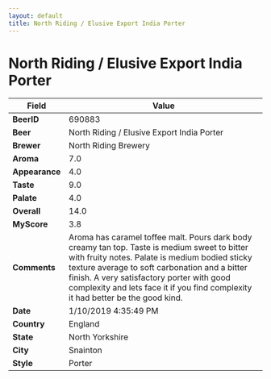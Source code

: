 ```yaml
---
layout: default
title: North Riding / Elusive Export India Porter
---
```


# North Riding / Elusive Export India Porter

| Field         | Value     |
|---------------|-----------|
| **BeerID** | 690883 |
| **Beer** | North Riding / Elusive Export India Porter |
| **Brewer** | North Riding Brewery |
| **Aroma** | 7.0 |
| **Appearance** | 4.0 |
| **Taste** | 9.0 |
| **Palate** | 4.0 |
| **Overall** | 14.0 |
| **MyScore** | 3.8 |
| **Comments** | Aroma has caramel toffee malt. Pours dark body creamy tan top. Taste is medium sweet to bitter with fruity notes. Palate is medium bodied sticky texture average to soft carbonation and a bitter finish. A very satisfactory porter with good complexity and lets face it if you find complexity it had better be the good kind. |
| **Date** | 1/10/2019 4:35:49 PM |
| **Country** | England |
| **State** | North Yorkshire |
| **City** | Snainton |
| **Style** | Porter |
